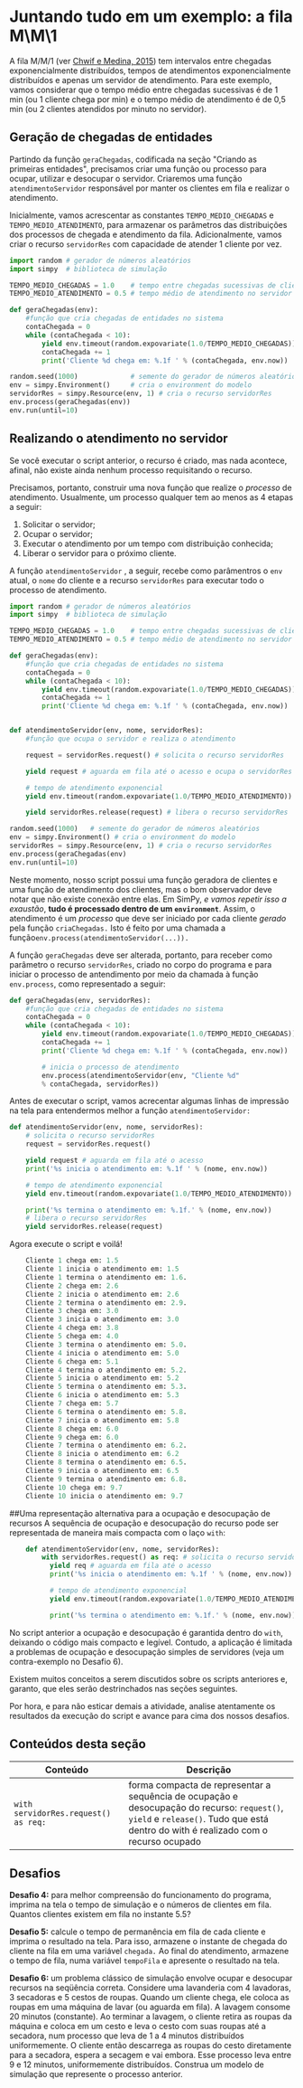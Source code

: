 # Juntando tudo em um exemplo: a fila M\M\1

A fila M\/M\/1 \(ver [Chwif e Medina, 2015](http://livrosimulacao.eng.br/e-tetra-e-tetra-a-quarta-edicao-do-msed/)\) tem intervalos entre chegadas exponencialmente distribuídos, tempos de atendimentos exponencialmente distribuídos e apenas um servidor de atendimento. Para este exemplo, vamos considerar que o tempo médio entre chegadas sucessivas é de 1 min \(ou 1 cliente chega por min\) e o tempo médio de atendimento é de 0,5 min \(ou 2 clientes atendidos por minuto no servidor\).

## Geração de chegadas de entidades
Partindo da função `geraChegadas`, codificada na seção "Criando as primeiras entidades", precisamos criar uma função ou processo para ocupar, utilizar e desocupar o servidor. Criaremos uma função `atendimentoServidor`
 responsável por manter os clientes em fila e realizar o atendimento.

Inicialmente, vamos acrescentar as constantes `TEMPO_MEDIO_CHEGADAS` e `TEMPO_MEDIO_ATENDIMENTO`, para armazenar os parâmetros das distribuições dos processos de chegada e atendimento da fila. Adicionalmente, vamos criar o recurso `servidorRes` com capacidade de atender 1 cliente por vez.

```python
import random # gerador de números aleatórios
import simpy  # biblioteca de simulação

TEMPO_MEDIO_CHEGADAS = 1.0    # tempo entre chegadas sucessivas de clientes
TEMPO_MEDIO_ATENDIMENTO = 0.5 # tempo médio de atendimento no servidor

def geraChegadas(env):
    #função que cria chegadas de entidades no sistema
    contaChegada = 0
    while (contaChegada < 10):
        yield env.timeout(random.expovariate(1.0/TEMPO_MEDIO_CHEGADAS))
        contaChegada += 1
        print('Cliente %d chega em: %.1f ' % (contaChegada, env.now))

random.seed(1000)             # semente do gerador de números aleatórios
env = simpy.Environment()     # cria o environment do modelo
servidorRes = simpy.Resource(env, 1) # cria o recurso servidorRes
env.process(geraChegadas(env))
env.run(until=10)
```
## Realizando o atendimento no servidor
Se você executar o script anterior, o recurso é criado, mas nada acontece, afinal, não existe ainda nenhum processo requisitando o recurso.

Precisamos, portanto, construir uma nova função que realize o _processo_ de atendimento. Usualmente, um processo qualquer tem ao menos as 4 etapas a seguir:

1. Solicitar o servidor;
2. Ocupar o servidor;
3. Executar o atendimento por um tempo com distribuição conhecida;
4. Liberar o servidor para o próximo cliente.

A função `atendimentoServidor`
, a seguir, recebe como parâmentros o `env`
 atual, o `nome`
 do cliente e a recurso `servidorRes`
 para executar todo o processo de atendimento.

```python
import random # gerador de números aleatórios
import simpy  # biblioteca de simulação

TEMPO_MEDIO_CHEGADAS = 1.0    # tempo entre chegadas sucessivas de clientes
TEMPO_MEDIO_ATENDIMENTO = 0.5 # tempo médio de atendimento no servidor

def geraChegadas(env):
    #função que cria chegadas de entidades no sistema
    contaChegada = 0
    while (contaChegada < 10):
        yield env.timeout(random.expovariate(1.0/TEMPO_MEDIO_CHEGADAS))
        contaChegada += 1
        print('Cliente %d chega em: %.1f ' % (contaChegada, env.now))


def atendimentoServidor(env, nome, servidorRes):
    #função que ocupa o servidor e realiza o atendimento

    request = servidorRes.request() # solicita o recurso servidorRes

    yield request # aguarda em fila até o acesso e ocupa o servidorRes

    # tempo de atendimento exponencial
    yield env.timeout(random.expovariate(1.0/TEMPO_MEDIO_ATENDIMENTO))

    yield servidorRes.release(request) # libera o recurso servidorRes

random.seed(1000)   # semente do gerador de números aleatórios
env = simpy.Environment() # cria o environment do modelo
servidorRes = simpy.Resource(env, 1) # cria o recurso servidorRes
env.process(geraChegadas(env)
env.run(until=10)

```

Neste momento, nosso script possui uma função geradora de clientes e uma função de atendimento dos clientes, mas o bom observador deve notar que não existe conexão entre elas. Em SimPy, _e vamos  repetir isso a exaustão_, **tudo é processado dentro de um `environment`**. Assim, o atendimento é um _processo_ que deve ser iniciado por cada cliente _gerado_ pela função `criaChegadas.` Isto é feito por uma chamada a função`env.process(atendimentoServidor(...)).`

A função `geraChegadas`
 deve ser alterada, portanto, para receber como parâmetro o recurso `servidorRes`,
 criado no corpo do programa e para iniciar o processo de antendimento por meio da chamada à função `env.process`, como representado a seguir:

```python
def geraChegadas(env, servidorRes):
    #função que cria chegadas de entidades no sistema
    contaChegada = 0
    while (contaChegada < 10):
        yield env.timeout(random.expovariate(1.0/TEMPO_MEDIO_CHEGADAS))
        contaChegada += 1
        print('Cliente %d chega em: %.1f ' % (contaChegada, env.now))

        # inicia o processo de atendimento
        env.process(atendimentoServidor(env, "Cliente %d" 
        % contaChegada, servidorRes))
```

Antes de executar o script, vamos acrecentar algumas linhas de impressão na tela para entendermos melhor a função `atendimentoServidor:`

```python
def atendimentoServidor(env, nome, servidorRes):
    # solicita o recurso servidorRes
    request = servidorRes.request()

    yield request # aguarda em fila até o acesso
    print('%s inicia o atendimento em: %.1f ' % (nome, env.now))

    # tempo de atendimento exponencial
    yield env.timeout(random.expovariate(1.0/TEMPO_MEDIO_ATENDIMENTO))

    print('%s termina o atendimento em: %.1f.' % (nome, env.now)) 
    # libera o recurso servidorRes
    yield servidorRes.release(request) 
```

Agora execute o script e voilá!
```python
    Cliente 1 chega em: 1.5 
    Cliente 1 inicia o atendimento em: 1.5 
    Cliente 1 termina o atendimento em: 1.6.
    Cliente 2 chega em: 2.6 
    Cliente 2 inicia o atendimento em: 2.6 
    Cliente 2 termina o atendimento em: 2.9.
    Cliente 3 chega em: 3.0 
    Cliente 3 inicia o atendimento em: 3.0 
    Cliente 4 chega em: 3.8 
    Cliente 5 chega em: 4.0 
    Cliente 3 termina o atendimento em: 5.0.
    Cliente 4 inicia o atendimento em: 5.0 
    Cliente 6 chega em: 5.1 
    Cliente 4 termina o atendimento em: 5.2.
    Cliente 5 inicia o atendimento em: 5.2 
    Cliente 5 termina o atendimento em: 5.3.
    Cliente 6 inicia o atendimento em: 5.3 
    Cliente 7 chega em: 5.7 
    Cliente 6 termina o atendimento em: 5.8.
    Cliente 7 inicia o atendimento em: 5.8 
    Cliente 8 chega em: 6.0 
    Cliente 9 chega em: 6.0 
    Cliente 7 termina o atendimento em: 6.2.
    Cliente 8 inicia o atendimento em: 6.2 
    Cliente 8 termina o atendimento em: 6.5.
    Cliente 9 inicia o atendimento em: 6.5 
    Cliente 9 termina o atendimento em: 6.8.
    Cliente 10 chega em: 9.7 
    Cliente 10 inicia o atendimento em: 9.7
```
##Uma representação alternativa para a ocupação e desocupação de recursos
A sequência de ocupação e desocupação do recurso pode ser representada de maneira mais compacta com o laço `with`:
```python
    def atendimentoServidor(env, nome, servidorRes):
        with servidorRes.request() as req: # solicita o recurso servidorRes
          yield req # aguarda em fila até o acesso
          print('%s inicia o atendimento em: %.1f ' % (nome, env.now))

          # tempo de atendimento exponencial
          yield env.timeout(random.expovariate(1.0/TEMPO_MEDIO_ATENDIMENTO))

          print('%s termina o atendimento em: %.1f.' % (nome, env.now))
 ``` 

No script anterior a ocupação e desocupação é garantida dentro do `with`, deixando o código mais compacto e legível. Contudo, a aplicação é limitada a problemas de ocupação e desocupação simples de servidores \(veja um contra-exemplo no Desafio 6\).

Existem muitos conceitos a serem discutidos sobre os scripts anteriores e, garanto, que eles serão destrinchados nas seções seguintes.

Por hora, e para não esticar demais a atividade, analise atentamente os resultados da execução do script e avance para cima dos nossos desafios.

## Conteúdos desta seção
| **Conteúdo** | **Descrição** |
| -- | -- |
| ```with servidorRes.request() as req:``` | forma compacta de representar a sequência de ocupação e desocupação do recurso: `request()`, `yield` e `release()`. Tudo que está dentro do with é realizado com o recurso ocupado |


## Desafios

**Desafio 4:** para melhor compreensão do funcionamento do programa, imprima na tela o tempo de simulação e o números de clientes em fila. Quantos clientes existem em fila no instante 5.5?

**Desafio 5:** calcule o tempo de permanência em fila de cada cliente e imprima o resultado na tela. Para isso, armazene o instante de chegada do cliente na fila em uma variável `chegada.`
 Ao final do atendimento, armazene o tempo de fila, numa variável `tempoFila`
 e apresente o resultado na tela.

**Desafio 6:** um problema clássico de simulação envolve ocupar e desocupar recursos na seqüência correta. Considere uma lavanderia com 4 lavadoras, 3 secadoras e 5 cestos de roupas. Quando um cliente chega, ele coloca as roupas em uma máquina de lavar \(ou aguarda em fila\). A lavagem consome 20 minutos \(constante\). Ao terminar a lavagem, o cliente retira as roupas da máquina e coloca em um cesto e leva o cesto com suas roupas até a secadora, num processo que leva de 1 a 4 minutos distribuídos uniformemente. O cliente então descarrega as roupas do cesto diretamente para a secadora, espera a secagem e vai embora. Esse processo leva entre 9 e 12 minutos, uniformemente distribuídos. Construa um modelo de simulação que represente o processo anterior.

